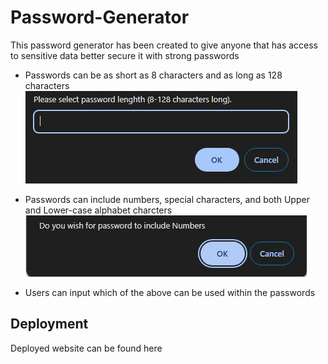 # Password-Generator

This password generator has been created to give anyone that has access to sensitive data better secure it with strong passwords
    
   * Passwords can be as short as 8 characters and as long as 128 characters
![Length Prompt](/assets/Length.JPG)
   
    
   * Passwords can include numbers, special characters, and both Upper and Lower-case alphabet charcters
![Other Prompts](/assets/SpecialChar.JPG)
   
   * Users can input which of the above can be used within the passwords

## Deployment

Deployed website can be found here 
